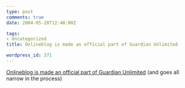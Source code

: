```yaml
---
type: post
comments: true
date: 2004-05-28T12:48:00Z

tags:
- Uncategorized
title: Onlineblog is made an official part of Guardian Unlimited

wordpress_id: 371
---
```


[Onlineblog is made an official part of Guardian Unlimited](http://blogs.guardian.co.uk/online/archives/housekeeping/2004/05/your_feedback.html#comments) (and goes all narrow in the process)
